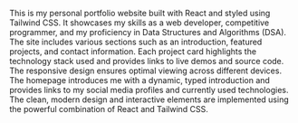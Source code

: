 This is my personal portfolio website built with React and styled using Tailwind CSS. It showcases my skills as a web developer, competitive programmer, and my proficiency in Data Structures and Algorithms (DSA). The site includes various sections such as an introduction, featured projects, and contact information. Each project card highlights the technology stack used and provides links to live demos and source code. The responsive design ensures optimal viewing across different devices. The homepage introduces me with a dynamic, typed introduction and provides links to my social media profiles and currently used technologies. The clean, modern design and interactive elements are implemented using the powerful combination of React and Tailwind CSS.
